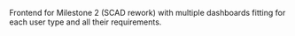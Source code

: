 Frontend for Milestone 2 (SCAD rework) with multiple dashboards fitting for each user type and all their requirements.
